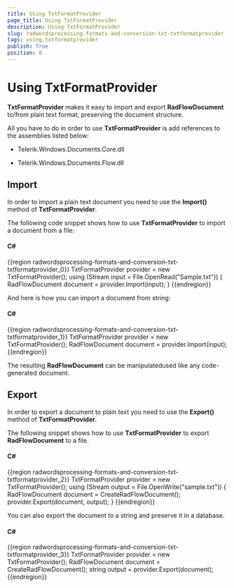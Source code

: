 ```yaml
---
title: Using TxtFormatProvider
page_title: Using TxtFormatProvider
description: Using TxtFormatProvider
slug: radwordsprocessing-formats-and-conversion-txt-txtformatprovider
tags: using,txtformatprovider
publish: True
position: 0
---
```


# Using TxtFormatProvider



__TxtFormatProvider__ makes it easy to import and export __RadFlowDocument__ to/from plain text format,
        preserving the document structure.
      

All you have to do in order to use __TxtFormatProvider__ is add references to the assemblies listed below:
      

* Telerik.Windows.Documents.Core.dll
          

* Telerik.Windows.Documents.Flow.dll
          

## Import

In order to import a plain text document you need to use the __Import()__ method of __TxtFormatProvider__.
        

The following code snippet shows how to use __TxtFormatProvider__ to import a document from a file:
        

#### __C#__

{{region radwordsprocessing-formats-and-conversion-txt-txtformatprovider_0}}
	            TxtFormatProvider provider = new TxtFormatProvider();
	            using (Stream input = File.OpenRead("Sample.txt"))
	            {
	                RadFlowDocument document = provider.Import(input);
	            }
	{{endregion}}



And here is how you can import a document from string:
        

#### __C#__

{{region radwordsprocessing-formats-and-conversion-txt-txtformatprovider_1}}
	            TxtFormatProvider provider = new TxtFormatProvider();
	            RadFlowDocument document = provider.Import(input);
	{{endregion}}



The resulting __RadFlowDocument__ can be manipulatedused like any code-generated document.
        

## Export

In order to export a document to plain text you need to use the __Export()__ method of __TxtFormatProvider__.
        

The following snippet shows how to use __TxtFormatProvider__ to export __RadFlowDocument__ to a file.
        

#### __C#__

{{region radwordsprocessing-formats-and-conversion-txt-txtformatprovider_2}}
	            TxtFormatProvider provider = new TxtFormatProvider();
	            using (Stream output = File.OpenWrite("sample.txt"))
	            {
	                RadFlowDocument document = CreateRadFlowDocument();
	                provider.Export(document, output);
	            }
	{{endregion}}



You can also export the document to a string and preserve it in a database.
        

#### __C#__

{{region radwordsprocessing-formats-and-conversion-txt-txtformatprovider_3}}
	            TxtFormatProvider provider = new TxtFormatProvider();
	            RadFlowDocument document = CreateRadFlowDocument();
	            string output = provider.Export(document);
	{{endregion}}



